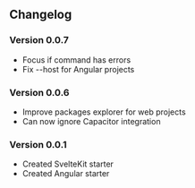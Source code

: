 ## Changelog

### Version 0.0.7

- Focus if command has errors
- Fix --host for Angular projects

### Version 0.0.6

- Improve packages explorer for web projects
- Can now ignore Capacitor integration

### Version 0.0.1

- Created SvelteKit starter
- Created Angular starter

